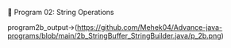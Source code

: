 📌 Program 02: String Operations

program2b_output->(https://github.com/Mehek04/Advance-java-programs/blob/main/2b_StringBuffer_StringBuilder.java/p_2b.png)
